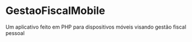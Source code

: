 # GestaoFiscalMobile
Um aplicativo feito em PHP para dispositivos móveis visando gestão fiscal pessoal
